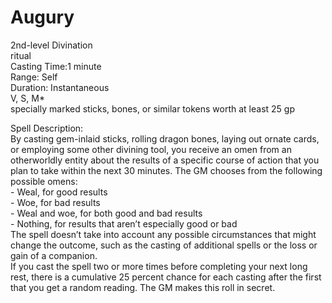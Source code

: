 # Augury
2nd-level Divination<br>
ritual<br>
Casting Time:1 minute<br>
Range: Self<br>
Duration: Instantaneous<br>
V, S, M*<br>
specially marked sticks, bones, or similar tokens worth at least 25 gp

Spell Description:<br>
By casting gem-inlaid sticks, rolling dragon bones, laying out ornate cards, or employing some other divining tool, you receive an omen from an otherworldly entity about the results of a specific course of action that you plan to take within the next 30 minutes. The GM chooses from the following possible omens:<br>- Weal, for good results<br>- Woe, for bad results<br>- Weal and woe, for both good and bad results<br>- Nothing, for results that aren’t especially good or bad<br>The spell doesn’t take into account any possible circumstances that might change the outcome, such as the casting of additional spells or the loss or gain of a companion.<br>If you cast the spell two or more times before completing your next long rest, there is a cumulative 25 percent chance for each casting after the first that you get a random reading. The GM makes this roll in secret.
